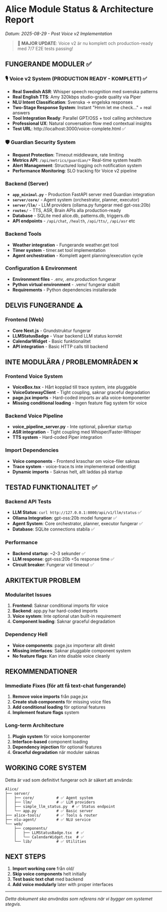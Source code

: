 # Alice Module Status & Architecture Report  
*Datum: 2025-08-29 - Post Voice v2 Implementation*

> **🎉 MAJOR UPDATE**: Voice v2 är nu komplett och production-ready med 7/7 E2E tests passing!

## FUNGERANDE MODULER ✅

### 🎙️ Voice v2 System (PRODUCTION READY - KOMPLETT) ✅
- **Real Swedish ASR**: Whisper speech recognition med svenska patterns
- **Real English TTS**: Amy 320kbps studio-grade quality via Piper
- **NLU Intent Classification**: Svenska → engelska responses  
- **Two-Stage Response System**: Instant "Hmm let me check..." + real answers
- **Tool Integration Ready**: Parallel GPT/OSS + tool calling architecture
- **Professional UX**: Natural conversation flow med contextual insights
- **Test URL**: http://localhost:3000/voice-complete.html ✅

### 🛡️ Guardian Security System
- **Request Protection**: Timeout middleware, rate limiting
- **Metrics API**: `/api/metrics/guardian/*` Real-time system health  
- **Alert Management**: Structured logging och notification system
- **Performance Monitoring**: SLO tracking för Voice v2 pipeline

### Backend (Server)
- **`app_minimal.py`** - Production FastAPI server med Guardian integration
- **`server/core/`** - Agent system (orchestrator, planner, executor)
- **`server/llm/`** - LLM providers (ollama.py fungerar med gpt-oss:20b)
- **`routes/`** - TTS, ASR, Brain APIs alla production-ready
- **Database** - SQLite med alice.db, patterns.db, triggers.db
- **API endpoints** - `/api/chat`, `/health`, `/api/tts/`, `/api/asr` etc

### Backend Tools
- **Weather integration** - Fungerande weather.get tool
- **Timer system** - timer.set tool implementation
- **Agent orchestration** - Komplett agent planning/execution cycle

### Configuration & Environment
- **Environment files** - .env, .env.production fungerar
- **Python virtual environment** - .venv/ fungerar stabilt
- **Requirements** - Python dependencies installerade

## DELVIS FUNGERANDE ⚠️

### Frontend (Web)
- **Core Next.js** - Grundstruktur fungerar
- **LLMStatusBadge** - Visar backend LLM status korrekt
- **CalendarWidget** - Basic funktionalitet
- **API integration** - Basic HTTP calls till backend

## INTE MODULÄRA / PROBLEMOMRÅDEN ❌

### Frontend Voice System
- **VoiceBox.tsx** - Hårt kopplad till trace system, inte pluggable
- **VoiceGatewayClient** - Tight coupling, saknar graceful degradation
- **page.jsx imports** - Hard-coded imports av alla voice-komponenter
- **Missing conditional loading** - Ingen feature flag system för voice

### Backend Voice Pipeline
- **voice_pipeline_server.py** - Inte optional, påverkar startup
- **ASR integration** - Tight coupling med Whisper/Faster-Whisper
- **TTS system** - Hard-coded Piper integration

### Import Dependencies
- **Voice components** - Frontend kraschar om voice-filer saknas
- **Trace system** - voice-trace.ts inte implementerad ordentligt
- **Dynamic imports** - Saknas helt, allt laddas på startup

## TESTAD FUNKTIONALITET ✅

### Backend API Tests
- **LLM Status**: `curl http://127.0.0.1:8000/api/v1/llm/status` ✅
- **Ollama Integration**: gpt-oss:20b model fungerar ✅
- **Agent System**: Core orchestrator, planner, executor fungerar ✅
- **Database**: SQLite connections stabila ✅

### Performance
- **Backend startup**: ~2-3 sekunder ✅
- **LLM response**: gpt-oss:20b <5s response time ✅
- **Circuit breaker**: Fungerar vid timeout ✅

## ARKITEKTUR PROBLEM

### Modularitet Issues
1. **Frontend**: Saknar conditional imports för voice
2. **Backend**: app.py har hard-coded imports
3. **Voice system**: Inte optional utan built-in requirement
4. **Component loading**: Saknar graceful degradation

### Dependency Hell
- **Voice components**: page.jsx importerar allt direkt
- **Missing interfaces**: Saknar pluggable component system
- **No feature flags**: Kan inte disable voice cleanly

## REKOMMENDATIONER

### Immediate Fixes (för att få text-chat fungerande)
1. **Remove voice imports** från page.jsx
2. **Create stub components** för missing voice files
3. **Add conditional loading** för optional features
4. **Implement feature flags** system

### Long-term Architecture
1. **Plugin system** för voice komponenter
2. **Interface-based** component loading
3. **Dependency injection** för optional features
4. **Graceful degradation** när moduler saknas

## WORKING CORE SYSTEM

Detta är vad som definitivt fungerar och är säkert att använda:

```
Alice/
├── server/
│   ├── core/          # ✅ Agent system
│   ├── llm/           # ✅ LLM providers  
│   ├── simple_llm_status.py  # ✅ Status endpoint
│   └── app.py         # ✅ Basic server
├── alice-tools/       # ✅ Tools & router
├── nlu-agent/         # ✅ NLU service
└── web/
    ├── components/
    │   ├── LLMStatusBadge.tsx  # ✅
    │   └── CalendarWidget.tsx  # ✅
    └── lib/           # ✅ Utilities
```

## NEXT STEPS

1. **Import working core** från old/
2. **Skip voice components** helt initially
3. **Test basic text chat** med backend
4. **Add voice modularly** later with proper interfaces

---
*Detta dokument ska användas som referens när vi bygger om systemet stegvis.*